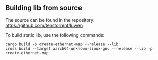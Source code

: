 ## Building lib from source

The source can be found in the repository: https://github.com/tenstorrent/luwen

To build static lib, use the following commands:
```
cargo build -p create-ethernet-map --release --lib
cross build --target aarch64-unknown-linux-gnu --release --lib -p create-ethernet-map
```
